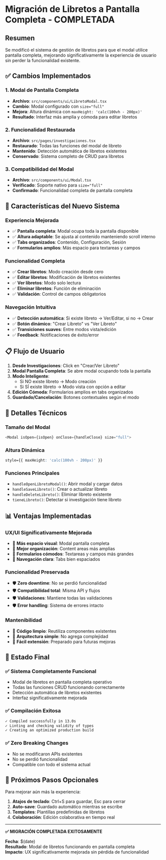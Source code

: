 # Migración de Libretos a Pantalla Completa - COMPLETADA

## Resumen
Se modificó el sistema de gestión de libretos para que el modal utilice pantalla completa, mejorando significativamente la experiencia de usuario sin perder la funcionalidad existente.

## ✅ Cambios Implementados

### 1. Modal de Pantalla Completa
- **Archivo**: `src/components/ui/LibretoModal.tsx`
- **Cambio**: Modal configurado con `size="full"` 
- **Mejora**: Altura dinámica con `maxHeight: 'calc(100vh - 200px)'`
- **Resultado**: Interfaz más amplia y cómoda para editar libretos

### 2. Funcionalidad Restaurada
- **Archivo**: `src/pages/investigaciones.tsx`
- **Restaurado**: Todas las funciones del modal de libreto
- **Mantenido**: Detección automática de libretos existentes
- **Conservado**: Sistema completo de CRUD para libretos

### 3. Compatibilidad del Modal
- **Archivo**: `src/components/ui/Modal.tsx`
- **Verificado**: Soporte nativo para `size="full"`
- **Confirmado**: Funcionalidad completa de pantalla completa

## 🎯 Características del Nuevo Sistema

### Experiencia Mejorada
- ✅ **Pantalla completa**: Modal ocupa toda la pantalla disponible
- ✅ **Altura adaptable**: Se ajusta al contenido manteniendo scroll interno
- ✅ **Tabs organizados**: Contenido, Configuración, Sesión
- ✅ **Formularios amplios**: Más espacio para textareas y campos

### Funcionalidad Completa
- ✅ **Crear libretos**: Modo creación desde cero
- ✅ **Editar libretos**: Modificación de libretos existentes
- ✅ **Ver libretos**: Modo solo lectura
- ✅ **Eliminar libretos**: Función de eliminación
- ✅ **Validación**: Control de campos obligatorios

### Navegación Intuitiva
- ✅ **Detección automática**: Si existe libreto → Ver/Editar, si no → Crear
- ✅ **Botón dinámico**: "Crear Libreto" vs "Ver Libreto"
- ✅ **Transiciones suaves**: Entre modos vista/edición
- ✅ **Feedback**: Notificaciones de éxito/error

## 📋 Flujo de Usuario

1. **Desde Investigaciones**: Click en "Crear/Ver Libreto"
2. **Modal Pantalla Completa**: Se abre modal ocupando toda la pantalla
3. **Modo Inteligente**: 
   - Si NO existe libreto → Modo creación
   - Si SÍ existe libreto → Modo vista con opción a editar
4. **Edición Cómoda**: Formularios amplios en tabs organizados
5. **Guardado/Cancelación**: Botones contextuales según el modo

## 🔧 Detalles Técnicos

### Tamaño del Modal
```typescript
<Modal isOpen={isOpen} onClose={handleClose} size="full">
```

### Altura Dinámica
```css
style={{ maxHeight: 'calc(100vh - 200px)' }}
```

### Funciones Principales
- `handleOpenLibretoModal()`: Abrir modal y cargar datos
- `handleSaveLibreto()`: Crear o actualizar libreto
- `handleDeleteLibreto()`: Eliminar libreto existente
- `tieneLibreto()`: Detectar si investigación tiene libreto

## 📊 Ventajas Implementadas

### UX/UI Significativamente Mejorada
- 🎯 **Más espacio visual**: Modal pantalla completa
- 🎯 **Mejor organización**: Content areas más amplias
- 🎯 **Formularios cómodos**: Textareas y campos más grandes
- 🎯 **Navegación clara**: Tabs bien espaciados

### Funcionalidad Preservada
- 🛡️ **Zero downtime**: No se perdió funcionalidad
- 🛡️ **Compatibilidad total**: Misma API y flujos
- 🛡️ **Validaciones**: Mantiene todas las validaciones
- 🛡️ **Error handling**: Sistema de errores intacto

### Mantenibilidad
- 🔧 **Código limpio**: Reutiliza componentes existentes
- 🔧 **Arquitectura simple**: No agrega complejidad
- 🔧 **Fácil extensión**: Preparado para futuras mejoras

## 🎉 Estado Final

### ✅ Sistema Completamente Funcional
- Modal de libretos en pantalla completa operativo
- Todas las funciones CRUD funcionando correctamente
- Detección automática de libretos existentes
- Interfaz significativamente mejorada

### ✅ Compilación Exitosa
```bash
✓ Compiled successfully in 13.0s
✓ Linting and checking validity of types
✓ Creating an optimized production build
```

### ✅ Zero Breaking Changes
- No se modificaron APIs existentes
- No se perdió funcionalidad
- Compatible con todo el sistema actual

## 🚀 Próximos Pasos Opcionales

Para mejorar aún más la experiencia:

1. **Atajos de teclado**: Ctrl+S para guardar, Esc para cerrar
2. **Auto-save**: Guardado automático mientras se escribe
3. **Templates**: Plantillas predefinidas de libretos
4. **Colaboración**: Edición colaborativa en tiempo real

---

**✅ MIGRACIÓN COMPLETADA EXITOSAMENTE**

**Fecha**: $(date)  
**Resultado**: Modal de libretos funcionando en pantalla completa  
**Impacto**: UX significativamente mejorada sin pérdida de funcionalidad 